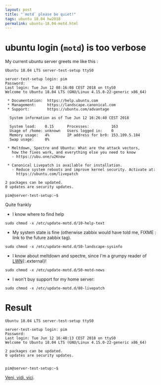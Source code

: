 ```yaml
---
layout: post
title: "`motd` please be quiet!"
tags: ubuntu 18.04 hw2018
permalink: ubuntu-18.04-motd.html
---
```


# ubuntu login (`motd`) is too verbose

My current ubuntu server greets me like this : 

```console
Ubuntu 18.04 LTS server-test-setup ttyS0

server-test-setup login: pim
Password: 
Last login: Tue Jun 12 08:16:08 CEST 2018 on ttyS0
Welcome to Ubuntu 18.04 LTS (GNU/Linux 4.15.0-22-generic x86_64)

 * Documentation:  https://help.ubuntu.com
 * Management:     https://landscape.canonical.com
 * Support:        https://ubuntu.com/advantage

  System information as of Tue Jun 12 16:26:40 CEST 2018

  System load:    0.15      Processes:          163
  Usage of /home: unknown   Users logged in:    0
  Memory usage:   4%        IP address for br0: 153.109.5.184
  Swap usage:     0%

 * Meltdown, Spectre and Ubuntu: What are the attack vectors,
   how the fixes work, and everything else you need to know
   - https://ubu.one/u2Know

 * Canonical Livepatch is available for installation.
   - Reduce system reboots and improve kernel security. Activate at:
     https://ubuntu.com/livepatch

2 packages can be updated.
0 updates are security updates.
                                                   
pim@server-test-setup:~$
```

Quite frankly
 * I know where to find help
 ```
sudo chmod -x /etc/update-motd.d/10-help-text
```
 * My system state is fine (otherwise zabbix would have told me, FIXME : link to the future zabbix tag).
 ```
sudo chmod -x /etc/update-motd.d/50-landscape-sysinfo 
```
 * I know about meltdown and spectre, since I'm a grumpy reader of [LWN](https://lwn.net){:.external}!
 ```
sudo chmod -x /etc/update-motd.d/50-motd-news
```
 * I won't buy support for my home server:
 ```
sudo chmod -x /etc/update-motd.d/80-livepatch
```

# Result

```console
Ubuntu 18.04 LTS server-test-setup ttyS0

server-test-setup login: pim
Password: 
Last login: Tue Jun 12 16:48:13 CEST 2018 on ttyS0
Welcome to Ubuntu 18.04 LTS (GNU/Linux 4.15.0-22-generic x86_64)

2 packages can be updated.
0 updates are security updates.


pim@server-test-setup:~$ 
```
[Veni, vidi, vici](https://en.wikipedia.org/wiki/Veni,_vidi,_vici).
